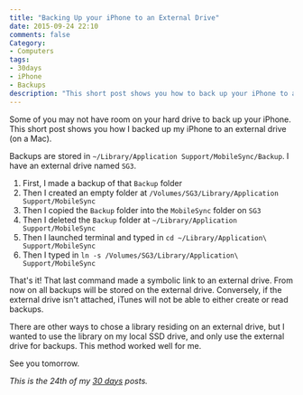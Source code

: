 ```yaml
---
title: "Backing Up your iPhone to an External Drive"
date: 2015-09-24 22:10
comments: false
Category:
- Computers
tags:
- 30days
- iPhone
- Backups
description: "This short post shows you how to back up your iPhone to an external drive."
---
```


Some of you may not have room on your hard drive to back up your iPhone. This short post shows you how I backed up my iPhone to an external drive (on a Mac).

<!-- more -->

Backups are stored in `~/Library/Application Support/MobileSync/Backup`. I have an external drive named `SG3`.

1. First, I made a backup of that `Backup` folder
2. Then I created an empty folder at `/Volumes/SG3/Library/Application Support/MobileSync`
3. Then I copied the `Backup` folder into the `MobileSync` folder on `SG3`
4. Then I deleted the `Backup` folder at `~/Library/Application Support/MobileSync`
5. Then I launched terminal and typed in `cd ~/Library/Application\ Support/MobileSync`
6. Then I typed in `ln -s /Volumes/SG3/Library/Application\ Support/MobileSync`

That's it! That last command made a symbolic link to an external drive. From now on all backups will be stored on the external drive. Conversely, if the external drive isn't attached, iTunes will not be able to either create or read backups.

There are other ways to chose a library residing on an external drive, but I wanted to use the library on my local SSD drive, and only use the external drive for backups. This method worked well for me. 

See you tomorrow.

_This is the 24th of my [30 days][] posts._

[30 days]: /2015/08/31/30-days/
